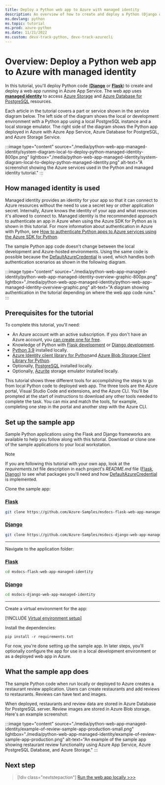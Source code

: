```yaml
---
title: Deploy a Python web app to Azure with managed identity
description: An overview of how to create and deploy a Python (Django or Flask) web app to Azure that uses managed identity to access to Azure Storage and PostgreSQL.
ms.devlang: python
ms.topic: tutorial
ms.prod: azure-python
ms.date: 11/21/2022
ms.custom: devx-track-python, devx-track-azurecli
---
```


# Overview: Deploy a Python web app to Azure with managed identity

In this tutorial, you'll deploy Python code (**[Django](https://www.djangoproject.com/)** or **[Flask](https://flask.palletsprojects.com/)**) to create and deploy a web app running in Azure App Service. The web app uses **[managed identity](/azure/active-directory/managed-identities-azure-resources/overview)** to access [Azure Storage](/azure/storage/common/storage-introduction) and [Azure Database for PostgreSQL](/azure/postgresql) resources.

Each article in the tutorial covers a part or service shown in the service diagram below. The left side of the diagram shows the local or development environment with a Python app using a local PostgreSQL instance and a local storage emulator. The right side of the diagram shows the Python app deployed in Azure with Azure App Service, Azure Database for PostgreSQL, and Azure Storage Service. 

:::image type="content" source="./media/python-web-app-managed-identity/system-diagram-local-to-deploy-python-managed-identity-800px.png" lightbox="./media/python-web-app-managed-identity/system-diagram-local-to-deploy-python-managed-identity.png" alt-text="A screenshot showing the Azure services used in the Python and managed identity tutorial." :::

## How managed identity is used

Managed identity provides an identity for your app so that it can connect to Azure resources without the need to use a secret key or other application secret. Internally, Azure knows the identity of your app and what resources it's allowed to connect to. Managed identity is the recommended approach to authenticate an app in Azure when using the Azure SDK for Python as is shown in this tutorial. For more information about authentication in Azure with Python, see [How to authenticate Python apps to Azure services using the Azure SDK for Python](./sdk/authentication-overview.md). 

The sample Python app code doesn't change between the local development and Azure-hosted environments. Using the same code is possible because the [DefaultAzureCredential](/python/api/azure-identity/azure.identity.defaultazurecredential) is used, which handles both authentication scenarios as shown in the following diagram.

:::image type="content" source="./media/python-web-app-managed-identity/python-web-app-managed-identity-overview-graphic-800px.png" lightbox="./media/python-web-app-managed-identity/python-web-app-managed-identity-overview-graphic.png" alt-text="A diagram showing authentication in the tutorial depending on where the web app code runs." :::

## Prerequisites for the tutorial

To complete this tutorial, you'll need:

* An Azure account with an active subscription. If you don't have an Azure account, you [can create one for free](https://azure.microsoft.com/free/python).
* Knowledge of Python with [Flask development](https://flask.palletsprojects.com/en/2.1.x/) or [Django development](/training/paths/django-create-data-driven-websites/).
* [Python 3.9](https://www.python.org/downloads/) installed locally.
* [Azure Identity client library for Python](https://pypi.org/project/azure-identity/)and [Azure Blob Storage Client Library for Python](https://pypi.org/project/azure-storage-blob/).
* Optionally, [PostgreSQL](https://www.postgresql.org/download/) installed locally.
* Optionally, [Azurite](/azure/storage/common/storage-use-azurite) storage emulator installed locally.

This tutorial shows three different tools for accomplishing the steps to go from local Python code to deployed web app. The three tools are the Azure portal, Visual Studio Code and extensions, and the Azure CLI. You'll be prompted at the start of instructions to download any other tools needed to complete the task. You can mix and match the tools, for example, completing one step in the portal and another step with the Azure CLI.

## Set up the sample app

Sample Python applications using the Flask and Django frameworks are available to help you follow along with this tutorial. Download or clone one of the sample applications to your local workstation. 

> [!NOTE]
> If you are following this tutorial with your own app, look at the *requirements.txt* file description in each project's *README.md* file ([Flask](https://github.com/Azure-Samples/msdocs-flask-web-app-managed-identity/blob/main/README.md), [Django](https://github.com/Azure-Samples/msdocs-django-web-app-managed-identity/blob/main/README.md)) to see what packages you'll need and how [DefaultAzureCredential](/python/api/azure-identity/azure.identity.defaultazurecredential) is implemented.

Clone the sample app:

### [Flask](#tab/flask)

```bash
git clone https://github.com/Azure-Samples/msdocs-flask-web-app-managed-identity.git
```

### [Django](#tab/django)

```bash
git clone https://github.com/Azure-Samples/msdocs-django-web-app-managed-identity.git
```

--- 

Navigate to the application folder:

### [Flask](#tab/flask)

```bash
cd msdocs-flask-web-app-managed-identity
```

### [Django](#tab/django)

```bash
cd msdocs-django-web-app-managed-identity
```

---

Create a virtual environment for the app:

[!INCLUDE [Virtual environment setup](<./includes/python-web-app-managed-identity/virtual-environment-setup.md>)]

Install the dependencies:

```Console
pip install -r requirements.txt
```

For now, you're done  setting up the sample app. In later steps, you'll optionally configure the app for use in a local development environment or as a deployed web app in Azure.

## What the sample app does

The sample Python code when run locally or deployed to Azure creates a restaurant review application. Users can create restaurants and add reviews to restaurants. Reviews can have text and images.

When deployed, restaurants and review data are stored in Azure Database for PostgreSQL server. Review images are stored in Azure Blob storage. Here's an example screenshot:

:::image type="content" source="./media/python-web-app-managed-identity/example-of-review-sample-app-production-small.png" lightbox="./media/python-web-app-managed-identity/example-of-review-sample-app-production.png" alt-text="An example of the sample app showing restaurant review functionality using Azure App Service, Azure PostgreSQL Database, and Azure Storage." :::

## Next step

> [!div class="nextstepaction"]
> [Run the web app locally >>>](./tutorial-python-managed-identity-02.md)
